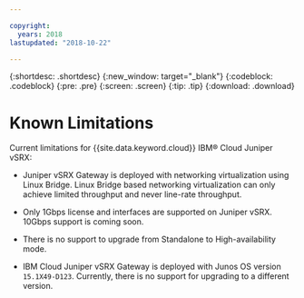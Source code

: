 ```yaml
---

copyright:
  years: 2018
lastupdated: "2018-10-22"

---
```


{:shortdesc: .shortdesc}
{:new_window: target="_blank"}
{:codeblock: .codeblock}
{:pre: .pre}
{:screen: .screen}
{:tip: .tip}
{:download: .download}

# Known Limitations

Current limitations for {{site.data.keyword.cloud}} IBM® Cloud Juniper vSRX:

* Juniper vSRX Gateway is deployed with networking virtualization using Linux Bridge. Linux Bridge based networking virtualization can only achieve limited throughput and never line-rate throughput.

* Only 1Gbps license and interfaces are supported on Juniper vSRX. 10Gbps support is coming soon.

* There is no support to upgrade from Standalone to High-availability mode.

* IBM Cloud Juniper vSRX Gateway is deployed with Junos OS version `15.1X49-D123`. Currently, there is no support for upgrading to a different version.